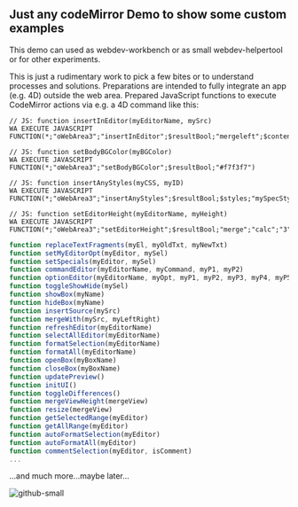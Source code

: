 ## Just any codeMirror Demo to show some custom examples

This demo can used as webdev-workbench or as small webdev-helpertool  or for other experiments.

This is just a rudimentary work to pick a few bites or to understand processes and solutions. Preparations are intended to fully integrate an app (e.g. 4D) outside the web area. Prepared JavaScript functions to execute CodeMirror actions via e.g. a 4D command like this:
```4d
// JS: function insertInEditor(myEditorName, mySrc)
WA EXECUTE JAVASCRIPT FUNCTION(*;"oWebArea3";"insertInEditor";$resultBool;"mergeleft";$contentText)
```
```4d
// JS: function setBodyBGColor(myBGColor)
WA EXECUTE JAVASCRIPT FUNCTION(*;"oWebArea3";"setBodyBGColor";$resultBool;"#f7f3f7")
```
```4d
// JS: function insertAnyStyles(myCSS, myID)
WA EXECUTE JAVASCRIPT FUNCTION(*;"oWebArea3";"insertAnyStyles";$resultBool;$styles;"mySpecStyles1")
```
```4d
// JS: function setEditorHeight(myEditorName, myHeight)
WA EXECUTE JAVASCRIPT FUNCTION(*;"oWebArea3";"setEditorHeight";$resultBool;"merge";"calc";"3")
```
```js
function replaceTextFragments(myEl, myOldTxt, myNewTxt)
function setMyEditorOpt(myEditor, mySel)
function setSpecials(myEditor, mySel)
function commandEditor(myEditorName, myCommand, myP1, myP2)
function optionEditor(myEditorName, myOpt, myP1, myP2, myP3, myP4, myP5)
function toggleShowHide(mySel)
function showBox(myName)
function hideBox(myName)
function insertSource(mySrc)
function mergeWith(mySrc, myLeftRight)
function refreshEditor(myEditorName)
function selectAllEditor(myEditorName)
function formatSelection(myEditorName)
function formatAll(myEditorName)
function openBox(myBoxName)
function closeBox(myBoxName)
function updatePreview()
function initUI()
function toggleDifferences()
function mergeViewHeight(mergeView)
function resize(mergeView)
function getSelectedRange(myEditor)
function getAllRange(myEditor)
function autoFormatSelection(myEditor)
function autoFormatAll(myEditor)
function commentSelection(myEditor, isComment)
...
```

...and much more...maybe later...

![github-small](https://user-images.githubusercontent.com/65073460/82428184-6c381300-9a8a-11ea-9e84-9cacd433481f.png)
